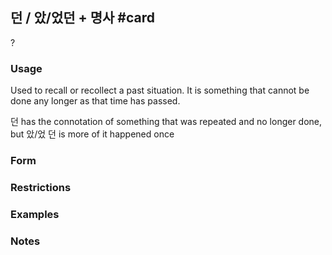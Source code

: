 ## 던 / 았/었던 + 명사 #card
?
### Usage
Used to recall or recollect a past situation. It is something that cannot be done any longer as that time has passed.

던 has the connotation of something that was repeated and no longer done, but 았/었 던 is more of it happened once
### Form


### Restrictions
### Examples
### Notes
